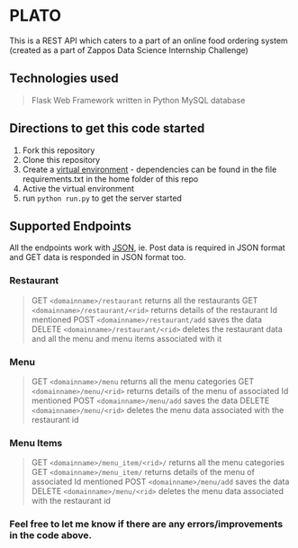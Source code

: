 # PLATO
This is a REST API which caters to a part of an online food ordering system
(created as a part of Zappos Data Science Internship Challenge)

## Technologies used
> Flask Web Framework written in Python 
> MySQL database

## Directions to get this code started
1. Fork this repository
2. Clone this repository
3. Create a [virtual environment](http://docs.python-guide.org/en/latest/dev/virtualenvs/) - dependencies can be found in the file requirements.txt in the home folder of this repo
4. Active the virtual environment
5. run `python run.py` to get the server started

## Supported Endpoints
All the endpoints work with [JSON](https://www.wired.com/2010/02/get_started_with_json/), ie. Post data is required in JSON format and GET data is responded in JSON format too. 

### Restaurant
> GET `<domainname>/restaurant` returns all the restaurants
> GET `<domainname>/restaurant/<rid>` returns details of the restaurant Id mentioned
> POST `<domainname>/restaurant/add` saves the data 
> DELETE `<domainname>/restaurant/<rid>` deletes the restaurant data and all the menu and menu items associated with it

### Menu
> GET `<domainname>/menu` returns all the menu categories
> GET `<domainname>/menu/<rid>` returns details of the menu of associated  Id mentioned
> POST `<domainname>/menu/add` saves the data 
> DELETE `<domainname>/menu/<rid>` deletes the menu data associated with the restaurant id

### Menu Items
> GET `<domainname>/menu_item/<rid>/` returns all the menu categories
> GET `<domainname>/menu_item/` returns details of the menu of associated  Id mentioned
> POST `<domainname>/menu/add` saves the data 
> DELETE `<domainname>/menu/<rid>` deletes the menu data associated with the restaurant id

### Feel free to let me know if there are any errors/improvements in the code above. 
